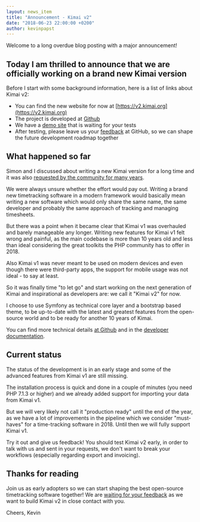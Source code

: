 ```yaml
---
layout: news_item
title: "Announcement - Kimai v2"
date: "2018-06-23 22:00:00 +0200"
author: kevinpapst
---
```


Welcome to a long overdue blog posting with a major announcement!

## Today I am thrilled to announce that we are officially working on a brand new Kimai version

Before I start with some background information, here is a list of links about Kimai v2:

- You can find the new website for now at [https://v2.kimai.org](https://v2.kimai.org)
- The project is developed at [Github](https://github.com/kevinpapst/kimai2/)
- We have a [demo site](https://v2.kimai.org/demo/) that is waiting for your tests
- After testing, please leave us your [feedback](https://github.com/kevinpapst/kimai2/issues/) at GitHub, 
so we can shape the future development roadmap together

## What happened so far

Simon and I discussed about writing a new Kimai version for a long time and it was also 
[requested by the community for many years](https://github.com/kimai/kimai/issues/259).

We were always unsure whether the effort would pay out. Writing a brand new timetracking software in a modern framework would 
basically mean writing a new software which would only share the same name, the same developer and probably the same approach 
of tracking and managing timesheets.

But there was a point when it became clear that Kimai v1 was overhauled and barely manageable any longer. 
Writing new features for Kimai v1 felt wrong and painful, as the main codebase is more than 10 years old and less than ideal 
considering the great toolkits the PHP community has to offer in 2018.

Also Kimai v1 was never meant to be used on modern devices and even though there were third-party apps, 
the support for mobile usage was not ideal - to say at least.

So it was finally time "to let go" and start working on the next generation of Kimai and inspirational as developers are: 
we call it "Kimai v2" for now.

I choose to use Symfony as technical core layer and a bootstrap based theme, to be up-to-date with the latest 
and greatest features from the open-source world and to be ready for another 10 years of Kimai.

You can find more technical details [at Github](https://github.com/kevinpapst/kimai2/) and in 
the [developer documentation](https://github.com/kevinpapst/kimai2/blob/master/var/docs/developers.md).

## Current status

The status of the development is in an early stage and some of the advanced features from Kimai v1 are still missing.

The installation process is quick and done in a couple of minutes (you need PHP 7.1.3 or higher) and we already added 
support for importing your data from Kimai v1. 

But we will very likely not call it "production ready" until the end of the year, as we have a lot of improvements 
in the pipeline which we consider "must-haves" for a time-tracking software in 2018. Until then we will fully support Kimai v1.

Try it out and give us feedback! You should test Kimai v2 early, in order to talk with us and sent in your requests, 
we don't want to break your workflows (especially regarding export and invoicing). 

## Thanks for reading

Join us as early adopters so we can start shaping the best open-source timetracking software together!
We are [waiting for your feedback](https://github.com/kevinpapst/kimai2/issues/) as we want to build Kimai v2 in close contact with you.

Cheers,
Kevin  
